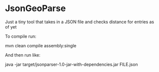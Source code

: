 # JsonGeoParse

Just a tiny tool that takes in a JSON file and checks distance for entries as
of yet

To compile run:

mvn clean compile assembly:single

And then run like:

java -jar target/jsonparser-1.0-jar-with-dependencies.jar FILE.json
